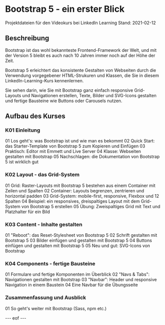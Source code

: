 # Bootstrap 5 - ein erster Blick 
Projektdateien für den Videokurs bei LinkedIn Learning
Stand: 2021-02-12 

## Beschreibung
Bootstrap ist das wohl bekannteste Frontend-Framework der Welt, und mit der Version 5 bleibt es auch nach 10 Jahren immer noch auf der Höhe der Zeit. 

Bootstrap 5 erleichtert das konsistente Gestalten von Webseiten durch die Verwendung vorgegebener HTML-Strukuren und Klassen, die Sie in diesem LinkedIn-Learning-Kurs kennenlernen.

Sie sehen darin, wie Sie mit Bootstrap ganz einfach responsive Grid-Layouts und Navigationen erstellen, Texte, Bilder und SVG-Icons gestalten und fertige Bausteine wie Buttons oder Carousels nutzen.

## Aufbau des Kurses 

### K01 Einleitung 
01 Los geht's: was Bootstrap ist und wie man es bekommt
02 Quick Start: das Starter-Template von Bootstrap 5 zum Kopieren und Einfügen
03 Praktisch: Editor mit Emmett und Live Server
04 Klasse: Webseiten gestalten mit Bootstrap
05 Nachschlagen: die Dokumentation von Bootstrap 5 ist wirklich gut

### K02 Layout - das Grid-System 
01 Grid: Raster-Layouts mit Bootstrap 5 bestehen aus einem Container mit Zeilen und Spalten
02 Container: Layouts begrenzen, zentrieren und horizontal padden
03 Grid-System: mobile-first, responsive, Flexbox und 12 Spalten
04 Beispiel: ein responsives, dreispaltiges Layout mit dem Grid-System von Bootstrap 5 erstellen
05 Übung: Zweispaltiges Grid mit Text und Platzhalter für ein Bild

### K03 Content - Inhalte gestalten
01 "Reboot": das Reset-Stylesheet von Bootstrap 5
02 Schrift gestalten mit Bootstrap 5
03 Bilder einfügen und gestalten mit Bootstrap 5
04 Buttons einfügen und gestalten mit Bootstrap 5
05 Neu und gut: SVG-Icons von Bootstrap 

### K04 Components - fertige Bausteine 
01 Formulare und fertige Komponenten im Überblick
02 "Navs & Tabs": Navigationen gestalten mit Bootstrap
03 "Navbar": Header und responsive Navigation in einem Baustein
04 Eine Navbar für die Übungsseite

### Zusammenfassung und Ausblick 
01 So geht's weiter mit Bootstrap (Sass, npm etc.)

--- eof --- 